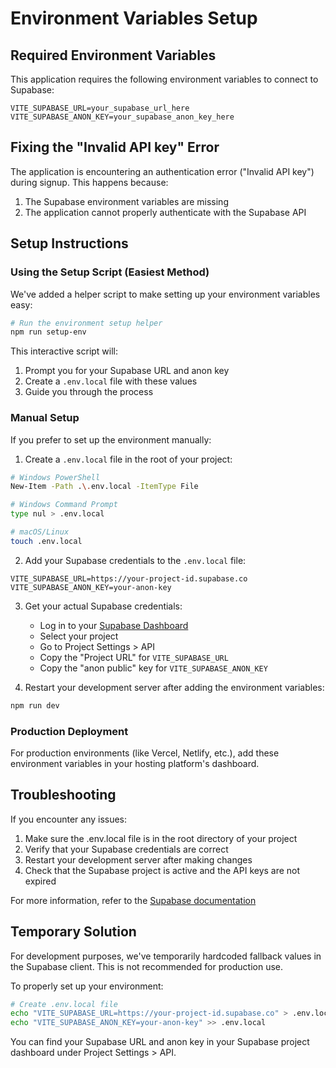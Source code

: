 # Environment Variables Setup

## Required Environment Variables

This application requires the following environment variables to connect to Supabase:

```
VITE_SUPABASE_URL=your_supabase_url_here
VITE_SUPABASE_ANON_KEY=your_supabase_anon_key_here
```

## Fixing the "Invalid API key" Error

The application is encountering an authentication error ("Invalid API key") during signup. This happens because:

1. The Supabase environment variables are missing
2. The application cannot properly authenticate with the Supabase API

## Setup Instructions

### Using the Setup Script (Easiest Method)

We've added a helper script to make setting up your environment variables easy:

```bash
# Run the environment setup helper
npm run setup-env
```

This interactive script will:
1. Prompt you for your Supabase URL and anon key
2. Create a `.env.local` file with these values
3. Guide you through the process

### Manual Setup

If you prefer to set up the environment manually:

1. Create a `.env.local` file in the root of your project:

```bash
# Windows PowerShell
New-Item -Path .\.env.local -ItemType File

# Windows Command Prompt
type nul > .env.local

# macOS/Linux
touch .env.local
```

2. Add your Supabase credentials to the `.env.local` file:

```
VITE_SUPABASE_URL=https://your-project-id.supabase.co
VITE_SUPABASE_ANON_KEY=your-anon-key
```

3. Get your actual Supabase credentials:
   - Log in to your [Supabase Dashboard](https://app.supabase.io)
   - Select your project
   - Go to Project Settings > API
   - Copy the "Project URL" for `VITE_SUPABASE_URL`
   - Copy the "anon public" key for `VITE_SUPABASE_ANON_KEY`

4. Restart your development server after adding the environment variables:

```bash
npm run dev
```

### Production Deployment

For production environments (like Vercel, Netlify, etc.), add these environment variables in your hosting platform's dashboard.

## Troubleshooting

If you encounter any issues:

1. Make sure the .env.local file is in the root directory of your project
2. Verify that your Supabase credentials are correct
3. Restart your development server after making changes
4. Check that the Supabase project is active and the API keys are not expired

For more information, refer to the [Supabase documentation](https://supabase.com/docs/guides/getting-started/local-development)

## Temporary Solution

For development purposes, we've temporarily hardcoded fallback values in the Supabase client. This is not recommended for production use.

To properly set up your environment:

```bash
# Create .env.local file
echo "VITE_SUPABASE_URL=https://your-project-id.supabase.co" > .env.local
echo "VITE_SUPABASE_ANON_KEY=your-anon-key" >> .env.local
```

You can find your Supabase URL and anon key in your Supabase project dashboard under Project Settings > API. 